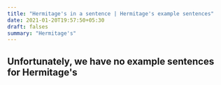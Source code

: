 ```yaml
---
title: "Hermitage's in a sentence | Hermitage's example sentences"
date: 2021-01-20T19:57:50+05:30
draft: falses
summary: "Hermitage's"
---
```

## Unfortunately, we have no example sentences for Hermitage's                 
